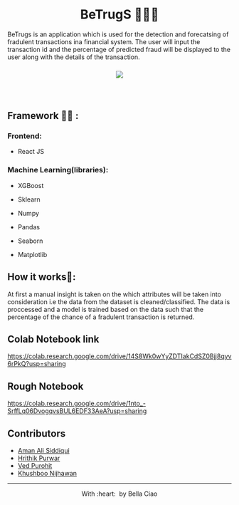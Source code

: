 
<h1 align="center"> BeTrugS 🕵🏻‍♀️ </h1>




BeTrugs is an application which is used for the detection and forecatsing of fradulent transactions ina  financial system. The user will input the transaction id and the percentage of predicted fraud will be displayed to the user along with the details of the transaction. 



<h3 align="center"><a href=" "><img src="https://user-images.githubusercontent.com/72293452/150656332-208cd0df-faa7-43d4-84e4-97fab0f2d81e.png"></a><h3>
<br>
  
## Framework :technologist: :

### Frontend:

- React JS

### Machine Learning(libraries):

- XGBoost

- Sklearn

- Numpy

- Pandas

- Seaborn

- Matplotlib

## How it works📃:

At first a manual insight is taken on the which attributes will be taken into consideration i.e the data from the dataset is cleaned/classified. The data is proccessed and a model is trained based on the data such that the percentage of the chance of a fradulent transaction is returned.



## Colab Notebook link
https://colab.research.google.com/drive/14S8Wk0wYyZDTIakCdSZ0Bjj8qyv6rPkQ?usp=sharing

## Rough Notebook
https://colab.research.google.com/drive/1nto_-SrffLq06DvogqvsBUL6EDF33AeA?usp=sharing

## Contributors
  - [Aman Ali Siddiqui](https://github.com/a-ma-n)
  - [Hrithik Purwar](https://github.com/hrithikpurwar)
  - [Ved Purohit](https://github.com/ved257)
  - [Khushboo Nijhawan](https://github.com/KhushbooNijhawan)
- ---
  <p align="center">
	With :heart: &nbsp;by <a >Bella Ciao</a>
</p>

